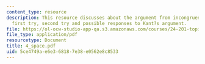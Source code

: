 ```yaml
---
content_type: resource
description: This resource discusses about the argument from incongruent counterparts,
  first try, second try and possible responses to Kant?s argument.
file: https://ol-ocw-studio-app-qa.s3.amazonaws.com/courses/24-201-topics-in-the-history-of-philosophy-kant-fall-2005/5ce4749ae6e368187e38e0562e8c8533_4_space.pdf
file_type: application/pdf
resourcetype: Document
title: 4_space.pdf
uid: 5ce4749a-e6e3-6818-7e38-e0562e8c8533
---
```

